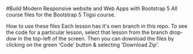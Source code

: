 #Build Modern Responsive website and Web Apps with Bootstrap 5
All course files for the Bootstrap 5 Tiigsi course.

How to use these files
Each lesson has it's own branch in this repo. To see the code for a particular lesson, select that lesson from the branch drop-dow in the top-left of the screen. Then you can download the files by clicking on the green 'Code' button & selecting 'Download Zip'.
